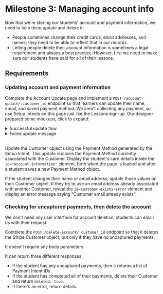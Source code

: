 # Milestone 3: Managing account info

Now that we're storing our students' account and payment information, we need to help them update and delete it:
- People sometimes change their credit cards, email addresses, and names; they need to be able to reflect that in our records.  
- Letting people delete their account information is sometimes a legal requirement and always a best practice.  However, first we need to make sure our students have paid for all of their lessons.

## Requirements

### Updating account and payment information

Complete the Account Update page and implement a `POST /account-update/:customer_id` endpoint so that learners can update their name, email, and saved payment method.  We aren't collecting any payment, so use Setup Intents on this page just like the Lessons sign-up.  Our designer prepared some mockups, click to expand:

<details>
<summary>Successful update flow</summary>

![Lesson Account - Overview](../blob/master/screenshots/LessonAccount-Overview.gif?raw=true)

</details>
<details>
<summary>Failed update message</summary> 

![Lesson Account - Overview](../blob/master/screenshots/LessonAccount-Fail.png?raw=true)

</details>

<br />

Update the Customer object using the Payment Method generated by the Setup Intent. This update replaces the Payment Method currently associated with the Customer.  Display the student's card details inside the `id="account-information"` element, both when the page is loaded and after a student saves a new Payment Method object.

If the student changes their name or email address, update those values on their Customer object.  If they try to use an email address already associated with another Customer, reveal the `id=customer-exists-error` element and display an error message saying "Customer email already exists".


### Checking for uncaptured payments, then delete the account
We don't need any user interface for account deletion, students can email us with their request.  

Complete the `POST /delete-account/:customer_id` endpoint so that it deletes the Stripe Customer object, but only if they have no uncaptured payments.  

It doesn't require any body parameters.

It can return three different responses:
- If the student has any uncaptured payments, then it returns a list of Payment Intent IDs.
- If the student has completed all of their payments, delete their Customer and return `deleted: true`.
- If there's an error, return details.